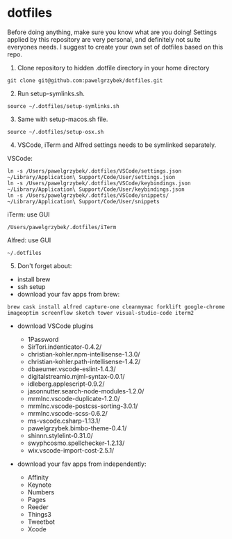 # dotfiles

Before doing anything, make sure you know what are you doing! Settings applied by this repository are very personal, and definitely not suite everyones needs. I suggest to create your own set of dotfiles based on this repo.

1. Clone repository to hidden .dotfile directory in your home directory

```git clone git@github.com:pawelgrzybek/dotfiles.git```

2. Run setup-symlinks.sh.

```source ~/.dotfiles/setup-symlinks.sh```

3. Same with setup-macos.sh file.

```source ~/.dotfiles/setup-osx.sh```

4. VSCode, iTerm and Alfred settings needs to be symlinked separately.

VSCode:
```
ln -s /Users/pawelgrzybek/.dotfiles/VSCode/settings.json ~/Library/Application\ Support/Code/User/settings.json
ln -s /Users/pawelgrzybek/.dotfiles/VSCode/keybindings.json ~/Library/Application\ Support/Code/User/keybindings.json
ln -s /Users/pawelgrzybek/.dotfiles/VSCode/snippets/ ~/Library/Application\ Support/Code/User/snippets
```

iTerm: use GUI

```
/Users/pawelgrzybek/.dotfiles/iTerm
```

Alfred: use GUI

```
~/.dotfiles
```

5. Don't forget about:

- install brew
- ssh setup
- download your fav apps from brew:

```
brew cask install alfred capture-one cleanmymac forklift google-chrome imageoptim screenflow sketch tower visual-studio-code iterm2
```

- download VSCode plugins
    - 1Password
    - SirTori.indenticator-0.4.2/
    - christian-kohler.npm-intellisense-1.3.0/
    - christian-kohler.path-intellisense-1.4.2/
    - dbaeumer.vscode-eslint-1.4.3/
    - digitalstreamio.mjml-syntax-0.0.1/
    - idleberg.applescript-0.9.2/
    - jasonnutter.search-node-modules-1.2.0/
    - mrmlnc.vscode-duplicate-1.2.0/
    - mrmlnc.vscode-postcss-sorting-3.0.1/
    - mrmlnc.vscode-scss-0.6.2/
    - ms-vscode.csharp-1.13.1/
    - pawelgrzybek.bimbo-theme-0.4.1/
    - shinnn.stylelint-0.31.0/
    - swyphcosmo.spellchecker-1.2.13/
    - wix.vscode-import-cost-2.5.1/

- download your fav apps from independently:

    - Affinity
    - Keynote
    - Numbers
    - Pages
    - Reeder
    - Things3
    - Tweetbot
    - Xcode




